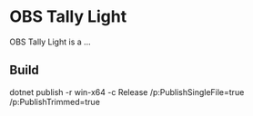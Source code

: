 # OBS Tally Light

OBS Tally Light is a ...


## Build

dotnet publish -r win-x64 -c Release /p:PublishSingleFile=true /p:PublishTrimmed=true